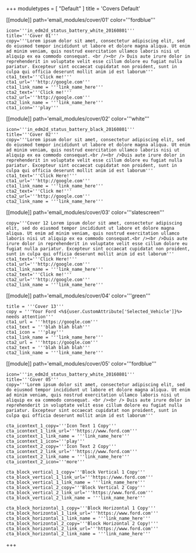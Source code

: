 +++
moduletypes = [ "Default" ]
title = 'Covers Default'

[[module]]
path='email_modules/cover/01'
color='''fordblue'''

	icon='''in_edm2d_status_battery_white_20160801'''
	title='''Cover 01'''
	copy='''Lorem ipsum dolor sit amet, consectetur adipiscing elit, sed do eiusmod tempor incididunt ut labore et dolore magna aliqua. Ut enim ad minim veniam, quis nostrud exercitation ullamco laboris nisi ut aliquip ex ea commodo consequat. <br /><br /> Duis aute irure dolor in reprehenderit in voluptate velit esse cillum dolore eu fugiat nulla pariatur. Excepteur sint occaecat cupidatat non proident, sunt in culpa qui officia deserunt mollit anim id est laborum'''
	cta1_text='''Click me!'''
	cta1_url='''http://google.com'''
	cta1_link_name = '''link_name_here'''
	cta2_text='''Click me!'''
	cta2_url='''http://google.com'''
	cta2_link_name = '''link_name_here'''
	cta1_icon='''play'''

[[module]]
path='email_modules/cover/02'
color='''white'''

	icon='''in_edm2d_status_battery_black_20160801'''
	title='''Cover 02'''
	copy='''Lorem ipsum dolor sit amet, consectetur adipiscing elit, sed do eiusmod tempor incididunt ut labore et dolore magna aliqua. Ut enim ad minim veniam, quis nostrud exercitation ullamco laboris nisi ut aliquip ex ea commodo consequat.<br /><br />Duis aute irure dolor in reprehenderit in voluptate velit esse cillum dolore eu fugiat nulla pariatur. Excepteur sint occaecat cupidatat non proident, sunt in culpa qui officia deserunt mollit anim id est laborum'''
	cta1_text='''Click Here!'''
	cta1_url='''http://google.com'''
	cta1_link_name = '''link_name_here'''
	cta2_text='''Click me!'''
	cta2_url='''http://google.com'''
	cta2_link_name = '''link_name_here'''

[[module]]
path='email_modules/cover/03'
color='''slatescreen'''

	copy='''Cover 12 Lorem ipsum dolor sit amet, consectetur adipiscing elit, sed do eiusmod tempor incididunt ut labore et dolore magna aliqua. Ut enim ad minim veniam, quis nostrud exercitation ullamco laboris nisi ut aliquip ex ea commodo consequat.<br /><br />Duis aute irure dolor in reprehenderit in voluptate velit esse cillum dolore eu fugiat nulla pariatur. Excepteur sint occaecat cupidatat non proident, sunt in culpa qui officia deserunt mollit anim id est laborum'''
	cta1_text='''Click Here!'''
	cta1_url='''http://google.com'''
	cta1_link_name = '''link_name_here'''
	cta2_text='''Click me!'''
	cta2_url='''http://google.com'''
	cta2_link_name = '''link_name_here'''

[[module]]
path='email_modules/cover/04'
color='''green'''

	title = '''Cover 13'''
	copy = '''Your Ford <%${user.CustomAttribute['Selected_Vehicle']}%> needs attention'''
	cta1_url = '''https://google.com'''
	cta1_text = '''blah blah blah'''
	cta1_icon = '''play'''
	cta1_link_name = '''link_name_here'''
	cta2_url = '''https://google.com'''
	cta2_text = '''blah blah blah'''
	cta2_link_name = '''link_name_here'''

[[module]]
path='email_modules/cover/05'
color='''fordblue'''

	icon='''in_edm2d_status_battery_white_20160801'''
	title='''Cover 05'''
	copy='''Lorem ipsum dolor sit amet, consectetur adipiscing elit, sed do eiusmod tempor incididunt ut labore et dolore magna aliqua. Ut enim ad minim veniam, quis nostrud exercitation ullamco laboris nisi ut aliquip ex ea commodo consequat. <br /><br /> Duis aute irure dolor in reprehenderit in voluptate velit esse cillum dolore eu fugiat nulla pariatur. Excepteur sint occaecat cupidatat non proident, sunt in culpa qui officia deserunt mollit anim id est laborum'''

	cta_icontext_1_copy='''Icon Text 1 Copy'''
	cta_icontext_1_link_url='''https://www.ford.com'''
	cta_icontext_1_link_name = '''link_name_here'''
	cta_icontext_1_icon='''play'''
	cta_icontext_2_copy='''Icon Text 2 Copy'''
	cta_icontext_2_link_url='''https://www.ford.com'''
	cta_icontext_2_link_name = '''link_name_here'''
	cta_icontext_2_icon='''more'''

	cta_block_vertical_1_copy='''Block Vertical 1 Copy'''
	cta_block_vertical_1_link_url='''https://www.ford.com'''
	cta_block_vertical_1_link_name = '''link_name_here'''
	cta_block_vertical_2_copy='''Block Vertical 2 Copy'''
	cta_block_vertical_2_link_url='''https://www.ford.com'''
	cta_block_vertical_2_link_name = '''link_name_here'''

	cta_block_horizontal_1_copy='''Block Horizontal 1 Copy'''
	cta_block_horizontal_1_link_url='''https://www.ford.com'''
	cta_block_horizontal_1_link_name = '''link_name_here'''
	cta_block_horizontal_2_copy='''Block Horizontal 2 Copy!'''
	cta_block_horizontal_2_link_url='''https://www.ford.com'''
	cta_block_horizontal_2_link_name = '''link_name_here'''

+++